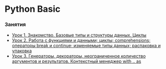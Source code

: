 # Python Basic


### Занятия

- [Урок 1. Знакомство. Базовые типы и структуры данных. Циклы](lessons/lesson.01/)
- [Урок 2. Работа с функциями и данными; циклы; comprehensions; операторы break и continue; изменяемые типы данных; распаковка и упаковка](lessons/lesson.02/)
- [Урок 3. Генераторы, декораторы, неограниченное количество аргументов и результатов. Контекстный менеджер with .. as](lessons/lesson.03/)

